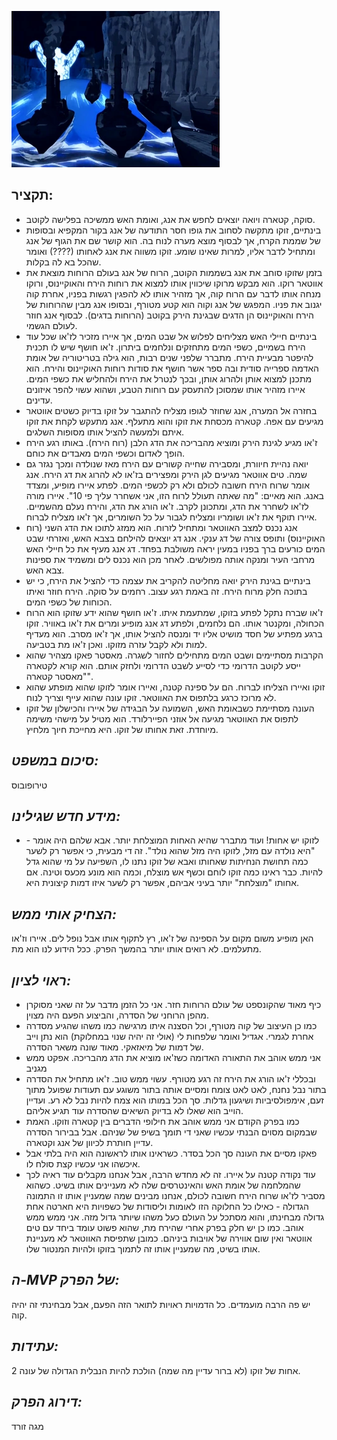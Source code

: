 ![](images/120.png "120")
## תקציר: 
- סוקה, קטארה ויואה יוצאים לחפש את אנג, ואומת האש ממשיכה בפלישה לקוטב.
- בינתיים, זוקו מתקשה לסחוב את גופו חסר התודעה של אנג בקור המקפיא ובסופות של שממת הקרח, אך לבסוף מוצא מערה לנוח בה. הוא קושר שם את הגוף של אנג ומתחיל לדבר אליו, למרות שאינו שומע. זוקו משווה את אנג לאחותו (????) ואומר שהכל בא לה בקלות. 
- בזמן שזוקו סוחב את אנג בשממות הקוטב, הרוח של אנג בעולם הרוחות מוצאת את אווטאר רוקו. הוא מבקש מרוקו שיכווין אותו למצוא את רוחות הירח והאוקיינוס, ורוקו מנחה אותו לדבר עם הרוח קוה, אך מזהיר אותו לא להפגין רגשות בפניו, אחרת קוה יגנוב את פניו. המפגש של אנג וקוה הוא קטע מטורף, ובסופו אנג מבין שהרוחות של הירח והאוקיינוס הן הדגים שבגינת הירק בקוטב (הרוחות בדגים). לבסוף אנג חוזר לעולם הגשמי. 
- בינתיים חיילי האש מצליחים לפלוש אל שבט המים, אך איירו מזכיר לז'או שכל עוד הירח בשמיים, כשפי המים מתחזקים ונלחמים ביתרון. ז'או חושף שיש לו תכנית להיפטר מבעיית הירח. מתברר שלפני שנים רבות, הוא גילה בטריטוריה של אומת האדמה ספרייה סודית ובה ספר אשר חושף את סודות רוחות האוקיינוס והירח. הוא מתכנן למצוא אותן ולהרוג אותן, ובכך לנטרל את הירח ולהחליש את כשפי המים. איירו מזהיר אותו שמסוכן להתעסק עם רוחות הטבע, ושהוא עשוי להפר איזונים עדינים.
- בחזרה אל המערה, אנג שחוזר לגופו מצליח להתגבר על זוקו בדיוק כשטים אווטאר מגיעים עם אפה. קטארה מכסחת את זוקו והוא מתעלף. אנג מתעקש לקחת את זוקו איתם ולמעשה להציל אותו מסופות השלגים.
- ז'או מגיע לגינת הירק ומוציא מהבריכה את הדג הלבן (רוח הירח). באותו רגע הירח הופך לאדום וכשפי המים מאבדים את כוחם.
- יואה נהיית חיוורת, ומסבירה שחייה קשורים עם הירח מאז שנולדה ומכך נגזר גם שמה. טים אווטאר מגיעים לגן הירק ומפצירים בז'או לא להרוג את דג הירח. אנג אומר שרוח הירח חשובה לכולם ולא רק לכשפי המים. לפתע איירו מופיע, ומצדד באנג. הוא מאיים: "מה שאתה תעולל לרוח הזו, אני אשחרר עליך פי 10". איירו מורה לז'או לשחרר את הדג, ומתכונן לקרב. ז'או הורג את הדג, והירח נעלם מהשמיים. איירו תוקף את ז'או ושומריו ומצליח לגבור על כל השומרים, אך ז'או מצליח לברוח.
- אנג נכנס למצב האווטאר ומתחיל לזרוח. הוא ממזג לתוכו את הדג השני (רוח האוקיינוס) ותופס צורה של דג ענקי. אנג דג יוצאים להילחם בצבא האש, ואזרחי שבט המים כורעים ברך בפניו במעין יראה משולבת בפחד. דג אנג מעיף את כל חיילי האש מרחבי העיר ומנקה אותה מפולשים. לאחר מכן הוא נכנס לים ומשמיד את ספינות צבא האש.
- בינתיים בגינת הירק יואה מחליטה להקריב את עצמה כדי להציל את הירח, כי יש בתוכה חלק מרוח הירח. זה באמת רגע עצוב. רחמים על סוקה. הירח חוזר ואיתו הכוחות של כשפי המים.
- ז'או שברח נתקל לפתע בזוקו, שמתעמת איתו. ז'או חושף שהוא ידע שזוקו הוא הרוח הכחולה, ומקנטר אותו. הם נלחמים, ולפתע דג אנג מופיע ומרים את ז'או באוויר. זוקו ברגע מפתיע של חסד מושיט אליו יד ומנסה להציל אותו, אך ז'או מסרב. הוא מעדיף למות ולא לקבל עזרה מזוקו. ואכן ז'או מת בטביעה.
- הקרבות מסתיימים ושבט המים מתחילים לחזור לשגרה. מאסטר פאקו מצהיר שהוא ייסע לקוטב הדרומי כדי לסייע לשבט הדרומי ולחזק אותם. הוא קורא לקטארה "מאסטר קטארה".
- זוקו ואיירו הצליחו לברוח. הם על ספינה קטנה, ואיירו אומר לזוקו שהוא מופתע שהוא לא מרוכז כרגע בלתפוס את האווטאר. זוקו עונה שהוא עייף וצריך לנוח.
- העונה מסתיימת כשבאומת האש, השמועה על הבגידה של איירו והכישלון של זוקו לתפוס את האווטאר מגיעה אל אוזני הפיירלורד. הוא מטיל על מישהי משימה מיוחדת. זאת אחותו של זוקו. היא מחייכת חיוך מלחיץ.

## *סיכום במשפט:*  
טירופובוס

## *מידע חדש שגילינו:*
- לזוקו יש אחות! ועוד מתברר שהיא האחות המוצלחת יותר. אבא שלהם היה אומר - "היא נולדה עם מזל, לזוקו היה מזל שהוא נולד". זה די מבעית, כי אפשר רק לשער כמה תחושת הנחיתות שאחותו ואבא של זוקו נתנו לו, השפיעה על מי שהוא גדל להיות. כבר ראינו כמה זוקו לוחם וכשף אש מוצלח, וכמה הוא מונע מכעס וטינה. אם אחותו "מוצלחת" יותר בעיני אביהם, אפשר רק לשער איזו דמות קיצונית היא.

## *הצחיק אותי ממש:*
האן מופיע משום מקום על הספינה של ז'או, רץ לתקוף אותו אבל נופל לים. איירו וז'או מתעלמים. לא רואים אותו יותר בהמשך הפרק. ככל הידוע לנו הוא מת.

## *ראוי לציון:*    
 - כיף מאוד שהקונספט של עולם הרוחות חזר. אני כל הזמן מדבר על זה שאני מסוקרן מהפן הרוחני של הסדרה, והביצוע הפעם היה מצוין.
 - כמו כן העיצוב של קוה מטורף, וכל הסצנה איתו מרגישה כמו משהו שהגיע מסדרה אחרת לגמרי. אגדיל ואומר שלפחות לי (אולי זה יהיה שנוי במחלוקת) הוא נתן וייב של דמות של מיאזאקי. מאוד שונה משאר הסדרה.
 - אני ממש אוהב את התאורה האדומה כשז'או מוציא את הדג מהבריכה. אפקט ממש מגניב
 - ובכללי ז'או הורג את הירח זה רגע מטורף. עשוי ממש טוב. ז'או מתחיל את הסדרה בתור נבל נחנח, לאט לאט צומח ומסיים אותה בתור משוגע עם תעודות שפועל מתוך זעם, אימפולסיביות ושיגעון גדלות. סך הכל במותו הוא צמח להיות נבל לא רע. ועדיין הוייב הוא שאלו לא בדיוק השיאים שהסדרה עוד תגיע אליהם.
 - כמו בפרק הקודם אני ממש אוהב את חילופי הדברים בין קטארה וזוקו. האמת שבמקום מסוים הבנתי עכשיו שאני די תומך בשיפ של שניהם. אבל בבירור הסדרה עדיין חותרת לכיוון של אנג וקטארה.
 - פאקו מסיים את העונה סך הכל בסדר. כשראינו אותו לראשונה הוא היה בלתי אבל איכשהו אני עכשיו קצת סולח לו.
 - עוד נקודה קטנה על איירו. זה לא מחדש הרבה, אבל אנחנו מקבלים עוד ראיה לכך שהמלחמה של אומת האש והאינטרסים שלה לא מעניינים אותו בשיט. כשהוא מסביר לז'או שרוח הירח חשובה לכולם, אנחנו מבינים שמה שמעניין אותו זו התמונה הגדולה - כאילו כל החלוקה הזו לאומות וליסודות של כשפויות היא חארטה אחת גדולה מבחינתו, והוא מסתכל על העולם כעל משהו שיותר גדול מזה. אני ממש ממש אוהב. כמו כן יש חלק בפרק אחרי שהירח מת, שהוא פשוט עומד ביחד עם טים אווטאר ואין שום אווירה של אויבות ביניהם. כמובן שתפיסת האווטאר לא מעניינת אותו בשיט, מה שמעניין אותו זה לתמוך בזוקו ולהיות המנטור שלו.

## *ה-MVP  של הפרק:*  
יש פה הרבה מועמדים. כל הדמויות ראויות לתואר הזה הפעם, אבל מבחינתי זה יהיה קוה.

## *עתידות:*  
אחות של זוקו (לא ברור עדיין מה שמה) הולכת להיות הנבלית הגדולה של עונה 2.

## *דירוג הפרק:*  
מגה זורד